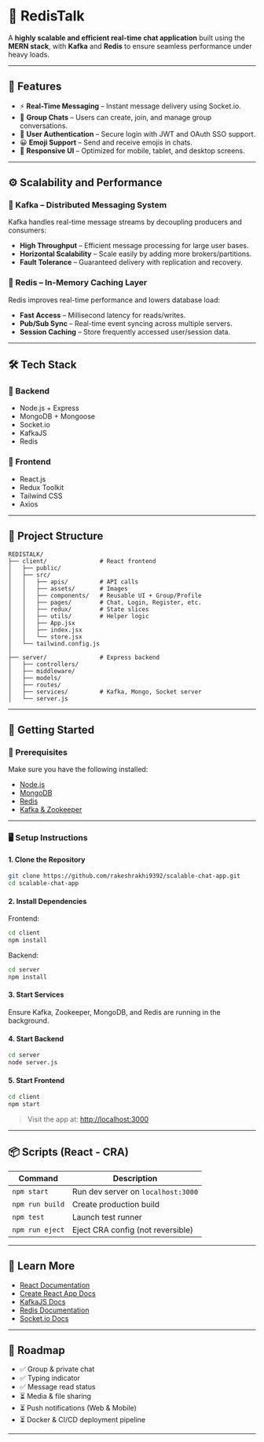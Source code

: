
# 💬 RedisTalk

A **highly scalable and efficient real-time chat application** built using the **MERN stack**, with **Kafka** and **Redis** to ensure seamless performance under heavy loads.

---

## 🚀 Features

- ⚡ **Real-Time Messaging** – Instant message delivery using Socket.io.
- 👥 **Group Chats** – Users can create, join, and manage group conversations.
- 🔐 **User Authentication** – Secure login with JWT and OAuth SSO support.
- 😀 **Emoji Support** – Send and receive emojis in chats.
- 📱 **Responsive UI** – Optimized for mobile, tablet, and desktop screens.

---

## ⚙️ Scalability and Performance

### 🧵 Kafka – Distributed Messaging System

Kafka handles real-time message streams by decoupling producers and consumers:

- **High Throughput** – Efficient message processing for large user bases.
- **Horizontal Scalability** – Scale easily by adding more brokers/partitions.
- **Fault Tolerance** – Guaranteed delivery with replication and recovery.

### 🚀 Redis – In-Memory Caching Layer

Redis improves real-time performance and lowers database load:

- **Fast Access** – Millisecond latency for reads/writes.
- **Pub/Sub Sync** – Real-time event syncing across multiple servers.
- **Session Caching** – Store frequently accessed user/session data.

---

## 🛠️ Tech Stack

### 🔧 Backend

- Node.js + Express
- MongoDB + Mongoose
- Socket.io
- KafkaJS
- Redis

### 🎨 Frontend

- React.js
- Redux Toolkit
- Tailwind CSS
- Axios

---

## 📂 Project Structure

```
REDISTALK/
├── client/               # React frontend
│   ├── public/
│   ├── src/
│   │   ├── apis/         # API calls
│   │   ├── assets/       # Images
│   │   ├── components/   # Reusable UI + Group/Profile
│   │   ├── pages/        # Chat, Login, Register, etc.
│   │   ├── redux/        # State slices
│   │   ├── utils/        # Helper logic
│   │   ├── App.jsx
│   │   ├── index.jsx
│   │   └── store.jsx
│   └── tailwind.config.js
│
├── server/               # Express backend
│   ├── controllers/
│   ├── middleware/
│   ├── models/
│   ├── routes/
│   ├── services/         # Kafka, Mongo, Socket server
│   └── server.js
```

---

## 🧪 Getting Started

### 🔨 Prerequisites

Make sure you have the following installed:

- [Node.js](https://nodejs.org/)
- [MongoDB](https://www.mongodb.com/)
- [Redis](https://redis.io/)
- [Kafka & Zookeeper](https://kafka.apache.org/quickstart)

---

### 🖥 Setup Instructions

#### 1. Clone the Repository

```bash
git clone https://github.com/rakeshrakhi9392/scalable-chat-app.git
cd scalable-chat-app
```

#### 2. Install Dependencies

Frontend:

```bash
cd client
npm install
```

Backend:

```bash
cd server
npm install
```

#### 3. Start Services

Ensure Kafka, Zookeeper, MongoDB, and Redis are running in the background.

#### 4. Start Backend

```bash
cd server
node server.js
```

#### 5. Start Frontend

```bash
cd client
npm start
```

> Visit the app at: [http://localhost:3000](http://localhost:3000)

---

## 📦 Scripts (React - CRA)

| Command         | Description                             |
|-----------------|-----------------------------------------|
| `npm start`     | Run dev server on `localhost:3000`      |
| `npm run build` | Create production build                 |
| `npm test`      | Launch test runner                      |
| `npm run eject` | Eject CRA config (not reversible)       |

---

## 🧠 Learn More

- [React Documentation](https://reactjs.org/)
- [Create React App Docs](https://create-react-app.dev/)
- [KafkaJS Docs](https://kafka.js.org/)
- [Redis Documentation](https://redis.io/)
- [Socket.io Docs](https://socket.io/docs/)

---

## 📌 Roadmap

- ✅ Group & private chat
- ✅ Typing indicator
- ✅ Message read status
- ⏳ Media & file sharing
- ⏳ Push notifications (Web & Mobile)
- ⏳ Docker & CI/CD deployment pipeline

---

